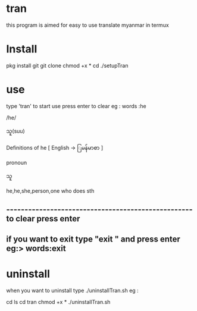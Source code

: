 # tran
this program is aimed for easy to use translate myanmar in termux

# Install
pkg install git
git clone 
chmod +x *
cd
./setupTran

# use
type 'tran' to start use
press enter to clear
eg :  words :he

/he/
 
 သူ(suu)
 
 Definitions of he
 [ English -> ြမန်မာစာ  ]
 
 
 pronoun
  
  သူ 
  
  
  
  he,he,she,person,one who does sth
 
 ---------------------------------------------------to clear press enter
 -------------------------------------------------------------------------
if you want to exit type "exit " and press enter
eg:>    words:exit
-----------------------------------------------------------------------
   
   
   
   
   # uninstall
 
 when you want to uninstall type ./uninstallTran.sh
 eg :
 
 cd 
 ls
 cd tran
 chmod +x *
 ./uninstallTran.sh
 
 
   
   
   
